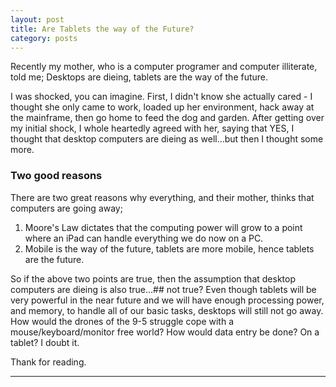 ```yaml
---
layout: post
title: Are Tablets the way of the Future?	
category: posts
---
```


 Recently my mother, who is a computer programer and computer illiterate, told me; Desktops are dieing, tablets are the way of the future.

I was shocked, you can imagine. First, I didn't know she actually cared - I thought she only came to work, loaded up her environment, hack away at the mainframe, then go home to feed the dog and garden. After getting over my initial shock, I whole heartedly agreed with her, saying that YES, I thought that desktop computers are dieing as well...but then I thought some more.

### Two good reasons

There are two great reasons why everything, and their mother, thinks that computers are going away;
1. Moore's Law dictates that the computing power will grow to a point where an iPad can handle everything we do now on a PC.
2. Mobile is the way of the future, tablets are more mobile, hence tablets are the future.

So if the above two points are true, then the assumption that desktop computers are dieing is also true...## not true? Even though tablets will be very powerful in the near future and we will have enough processing power, and memory, to handle all of our basic tasks, desktops will still not go away. How would the drones of the 9-5 struggle cope with a mouse/keyboard/monitor free world? How would data entry be done? On a tablet? I doubt it.




Thank for reading.

---

[jekyll]: https://github.com/mojombo/jekyll
[zh]: http://zachholman.com
[left]: https://github.com/holman/left#readme
[twitter]: https://twitter.com/bardworx
